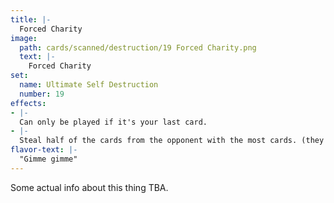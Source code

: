 ```yaml
---
title: |-
  Forced Charity
image: 
  path: cards/scanned/destruction/19 Forced Charity.png
  text: |-
    Forced Charity
set:
  name: Ultimate Self Destruction
  number: 19
effects: 
- |-
  Can only be played if it's your last card.
- |-
  Steal half of the cards from the opponent with the most cards. (they pick)
flavor-text: |-
  "Gimme gimme"
---
```

Some actual info about this thing TBA.
